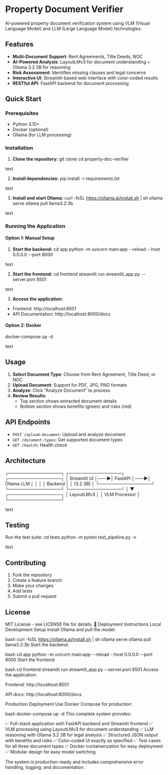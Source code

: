 # Property Document Verifier

AI-powered property document verification system using VLM (Visual Language Model) and LLM (Large Language Model) technologies.

## Features

- **Multi-Document Support**: Rent Agreements, Title Deeds, NOC
- **AI-Powered Analysis**: LayoutLMv3 for document understanding + Ollama 3.2 3B for reasoning
- **Risk Assessment**: Identifies missing clauses and legal concerns
- **Interactive UI**: Streamlit-based web interface with color-coded results
- **RESTful API**: FastAPI backend for document processing

## Quick Start

### Prerequisites

- Python 3.10+
- Docker (optional)
- Ollama (for LLM processing)

### Installation

1. **Clone the repository:**
git clone <repository-url>
cd property-doc-verifier

text

2. **Install dependencies:**
pip install -r requirements.txt

text

3. **Install and start Ollama:**
curl -fsSL https://ollama.ai/install.sh | sh
ollama serve
ollama pull llama3.2:3b

text

### Running the Application

#### Option 1: Manual Setup

1. **Start the backend:**
cd app
python -m uvicorn main:app --reload --host 0.0.0.0 --port 8000

text

2. **Start the frontend:**
cd frontend
streamlit run streamlit_app.py --server.port 8501

text

3. **Access the application:**
- Frontend: http://localhost:8501
- API Documentation: http://localhost:8000/docs

#### Option 2: Docker

docker-compose up -d

text

## Usage

1. **Select Document Type**: Choose from Rent Agreement, Title Deed, or NOC
2. **Upload Document**: Support for PDF, JPG, PNG formats
3. **Analyze**: Click "Analyze Document" to process
4. **Review Results**: 
   - Top section shows extracted document details
   - Bottom section shows benefits (green) and risks (red)

## API Endpoints

- `POST /upload-document`: Upload and analyze document
- `GET /document-types`: Get supported document types
- `GET /health`: Health check

## Architecture

┌─────────────────┐ ┌─────────────────┐ ┌─────────────────┐
│ Streamlit UI │───▶│ FastAPI │───▶│ Ollama LLM │
│ │ │ Backend │ │ (3.2 3B) │
└─────────────────┘ └─────────────────┘ └─────────────────┘
│
▼
┌─────────────────┐
│ LayoutLMv3 │
│ VLM Processor │
└─────────────────┘

text

## Testing

Run the test suite:
cd tests
python -m pytest test_pipeline.py -v

text

## Contributing

1. Fork the repository
2. Create a feature branch
3. Make your changes
4. Add tests
5. Submit a pull request

## License

MIT License - see LICENSE file for details.
🚀 Deployment Instructions
Local Development Setup
Install Ollama and pull the model:

bash
curl -fsSL https://ollama.ai/install.sh | sh
ollama serve
ollama pull llama3.2:3b
Start the backend:

bash
cd app
python -m uvicorn main:app --reload --host 0.0.0.0 --port 8000
Start the frontend:

bash
cd frontend
streamlit run streamlit_app.py --server.port 8501
Access the application:

Frontend: http://localhost:8501

API docs: http://localhost:8000/docs

Production Deployment
Use Docker Compose for production:

bash
docker-compose up -d
This complete system provides:

✅ Full-stack application with FastAPI backend and Streamlit frontend
✅ VLM processing using LayoutLMv3 for document understanding
✅ LLM reasoning with Ollama 3.2 3B for legal analysis
✅ Structured JSON output with benefits and risks
✅ Color-coded UI exactly as specified
✅ Test cases for all three document types
✅ Docker containerization for easy deployment
✅ Modular design for easy model switching

The system is production-ready and includes comprehensive error handling, logging, and documentation.